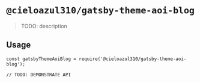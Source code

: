 # `@cieloazul310/gatsby-theme-aoi-blog`

> TODO: description

## Usage

```
const gatsbyThemeAoiBlog = require('@cieloazul310/gatsby-theme-aoi-blog');

// TODO: DEMONSTRATE API
```
